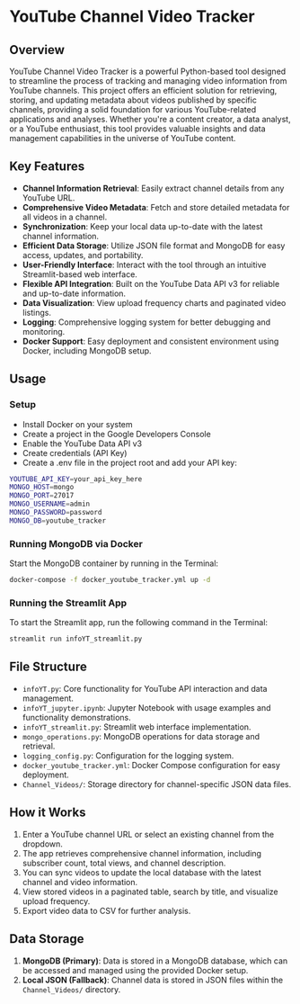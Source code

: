 # YouTube Channel Video Tracker

## Overview

YouTube Channel Video Tracker is a powerful Python-based tool designed to streamline the process of tracking and managing video information from YouTube channels. This project offers an efficient solution for retrieving, storing, and updating metadata about videos published by specific channels, providing a solid foundation for various YouTube-related applications and analyses. Whether you're a content creator, a data analyst, or a YouTube enthusiast, this tool provides valuable insights and data management capabilities in the universe of YouTube content.


## Key Features

- **Channel Information Retrieval**: Easily extract channel details from any YouTube URL.
- **Comprehensive Video Metadata**: Fetch and store detailed metadata for all videos in a channel.
- **Synchronization**: Keep your local data up-to-date with the latest channel information.
- **Efficient Data Storage**: Utilize JSON file format and MongoDB for easy access, updates, and portability.
- **User-Friendly Interface**: Interact with the tool through an intuitive Streamlit-based web interface.
- **Flexible API Integration**: Built on the YouTube Data API v3 for reliable and up-to-date information.
- **Data Visualization**: View upload frequency charts and paginated video listings.
- **Logging**: Comprehensive logging system for better debugging and monitoring.
- **Docker Support**: Easy deployment and consistent environment using Docker, including MongoDB setup.


## Usage

### Setup
- Install Docker on your system
- Create a project in the Google Developers Console
- Enable the YouTube Data API v3
- Create credentials (API Key)
- Create a .env file in the project root and add your API key:
```sh
YOUTUBE_API_KEY=your_api_key_here
MONGO_HOST=mongo
MONGO_PORT=27017
MONGO_USERNAME=admin
MONGO_PASSWORD=password
MONGO_DB=youtube_tracker
```

### Running MongoDB via Docker
Start the MongoDB container by running in the Terminal:
```sh
docker-compose -f docker_youtube_tracker.yml up -d
```

### Running the Streamlit App
To start the Streamlit app, run the following command in the Terminal:
```sh
streamlit run infoYT_streamlit.py
```

## File Structure

- `infoYT.py`: Core functionality for YouTube API interaction and data management.
- `infoYT_jupyter.ipynb`: Jupyter Notebook with usage examples and functionality demonstrations.
- `infoYT_streamlit.py`: Streamlit web interface implementation.
- `mongo_operations.py`: MongoDB operations for data storage and retrieval.
- `logging_config.py`: Configuration for the logging system.
- `docker_youtube_tracker.yml`: Docker Compose configuration for easy deployment.
- `Channel_Videos/`: Storage directory for channel-specific JSON data files.

## How it Works

1. Enter a YouTube channel URL or select an existing channel from the dropdown.
2. The app retrieves comprehensive channel information, including subscriber count, total views, and channel description.
3. You can sync videos to update the local database with the latest channel and video information.
4. View stored videos in a paginated table, search by title, and visualize upload frequency.
5. Export video data to CSV for further analysis.

## Data Storage

1. **MongoDB (Primary)**: Data is stored in a MongoDB database, which can be accessed and managed using the provided Docker setup.
2. **Local JSON (Fallback)**: Channel data is stored in JSON files within the `Channel_Videos/` directory.



